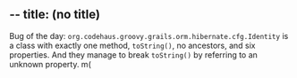 --
title: (no title)
--
<p>Bug of the day: <code>org.codehaus.groovy.grails.orm.hibernate.cfg.Identity</code> is a class with exactly one method, <code>toString()</code>, no ancestors, and six properties. And they manage to break <code>toString()</code> by referring to an unknown property. m(</p>
